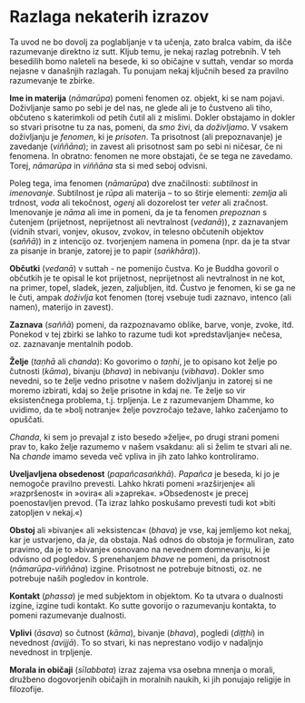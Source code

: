 Razlaga nekaterih izrazov
=========================

Ta uvod ne bo dovolj za poglabljanje v ta učenja, zato bralca vabim, da
išče razumevanje direktno iz sutt. Kljub temu, je nekaj razlag
potrebnih. V teh besedilih bomo naleteli na besede, ki so običajne v
suttah, vendar so morda nejasne v današnjih razlagah. Tu ponujam nekaj
ključnih besed za pravilno razumevanje te zbirke.

**Ime in materija** (*nāmarūpa*) pomeni fenomen oz. objekt, ki se nam pojavi.
Doživljanje samo po sebi je del nas, ne glede ali je to čustveno ali tiho,
občuteno s katerimkoli od petih čutil ali z mislimi. Dokler obstajamo in dokler
so stvari prisotne tu za nas, pomeni, da *smo* živi, da *doživljamo*. V vsakem
doživljanju je *fenomen*, ki je *prisoten*. Ta prisotnost (ali prepoznavanje) je
zavedanje (*viññāna*); in zavest ali prisotnost sam po sebi ni ničesar, če ni
fenomena. In obratno: fenomen ne more obstajati, če se tega ne zavedamo. Torej,
*nāmarūpa* in *viññāna* sta si med seboj odvisni.

Poleg tega, ima fenomen (*nāmarūpa*) dve značilnosti: *subtilnost* in
*imenovanje*. Subtilnost je *rūpa* ali materija – to so štirje elementi:
*zemlja* ali trdnost, *voda* ali tekočnost, *ogenj* ali dozorelost ter *veter*
ali zračnost. Imenovanje je *nāma* ali ime in pomeni, da je ta fenomen
*prepoznan* s čutenjem (prijetnost, neprijetnost ali nevtralnost (*vedanā*)), z
zaznavanjem (vidnih stvari, vonjev, okusov, zvokov, in telesno občutenih
objektov (*saññā*)) in z intencijo oz. tvorjenjem namena in pomena (npr. da je
ta stvar za pisanje in branje, zatorej je to papir (*saṅkhāra*)).

**Občutki** (*vedanā*) v suttah - ne pomenijo čustva. Ko je Buddha govoril o
občutkih je te opisal le kot prijetnost, neprijetnost ali nevtralnost in ne kot,
na primer, topel, sladek, jezen, zaljubljen, itd. Čustvo je fenomen, ki se ga ne
le čuti, ampak *doživlja* kot fenomen (torej vsebuje tudi zaznavo, intenco (ali
namen), materijo in zavest).

**Zaznava** (*saññā*) pomeni, da razpoznavamo oblike, barve, vonje, zvoke, itd.
Ponekod v tej zbirki se lahko to razume tudi kot »predstavljanje« nečesa, oz.
zaznavanje mentalnih podob.

**Želje** (*taṇhā* ali *chanda*): Ko govorimo o *taṇhi*, je to opisano kot
želje po čutnosti (*kāma*), bivanju (*bhava*) in nebivanju
(*vibhava*). Dokler smo nevedni, so te želje vedno prisotne v našem
doživljanju in zatorej si ne moremo izbirati, kdaj so želje prisotne
in kdaj ne. Te želje so vir eksistenčnega problema, t.j. trpljenja.
Le z razumevanjem Dhamme, ko uvidimo, da te »bolj notranje« želje
povzročajo težave, lahko začenjamo to opuščati.

*Chanda*, ki sem jo prevajal z isto besedo »želje«, po drugi strani
pomeni prav to, kako želje razumemo v našem vsakdanu: ali si želim
te stvari ali ne. Na *chande* imamo seveda več vpliva in jih zato
lahko kontroliramo.

**Uveljavljena obsedenost** (*papañcasaṅkhā*). *Papañca* je beseda, ki jo je
nemogoče pravilno prevesti. Lahko hkrati pomeni »razširjenje« ali »razpršenost«
in »ovira« ali »zapreka«. »Obsedenost« je precej poenostavljen prevod. (Ta izraz
lahko poskušamo prevesti tudi kot »biti zatopljen v nekaj.«)

**Obstoj** ali »bivanje« ali »eksistenca« (*bhava*) je vse, kaj jemljemo kot
nekaj, kar je ustvarjeno, da *je*, da obstaja. Naš odnos do obstoja je
formuliran, zato pravimo, da je to »bivanje« osnovano na nevednem domnevanju, ki
je odvisno od pogledov. S prenehanjem *bhave* ne pomeni, da prisotnost
(*nāmarūpa-viññāna*) izgine. Prisotnost ne potrebuje bitnosti, oz. ne potrebuje
naših pogledov in kontrole.

**Kontakt** (*phassa*) je med subjektom in objektom. Ko ta utvara o dualnosti
izgine, izgine tudi kontakt. Ko sutte govorijo o razumevanju kontakta, to pomeni
razumevanje dualnosti.

**Vplivi** (*āsava*) so čutnost (*kāma*), bivanje (*bhava*), pogledi (*diṭṭhi*)
in nevednost *(avijjā*). To so stvari, ki nas neprestano vodijo v nadaljnjo
nevednost in trpljenje.

**Morala in običaji** (*sīlabbata*) izraz zajema vsa osebna mnenja o morali,
družbeno dogovorjenih običajih in moralnih naukih, ki jih ponujajo religije in
filozofije.

